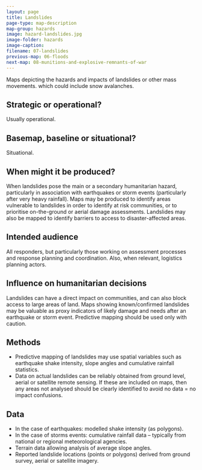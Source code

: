 ```yaml
---
layout: page
title: Landslides
page-type: map-description
map-group: hazards
image: hazard-landslides.jpg
image-folder: hazards
image-caption: 
filename: 07-landslides
previous-map: 06-floods
next-map: 08-munitions-and-explosive-remnants-of-war
---
```


Maps depicting the hazards and impacts of landslides or other mass movements. which could include snow avalanches.

## Strategic or operational?

Usually operational.

## Basemap, baseline or situational?

Situational.

## When might it be produced?

When landslides pose the main or a secondary humanitarian hazard, particularly in association with earthquakes or storm events \(particularly after very heavy rainfall\). Maps may be produced to identify areas vulnerable to landslides in order to identify at risk communities, or to prioritise on-the-ground or aerial damage assessments. Landslides may also be mapped to identify barriers to access to disaster-affected areas.

## Intended audience

All responders, but particularly those working on assessment processes and response planning and coordination. Also, when relevant, logistics planning actors.

## Influence on humanitarian decisions

Landslides can have a direct impact on communities, and can also block access to large areas of land. Maps showing known/confirmed landslides may be valuable as proxy indicators of likely damage and needs after an earthquake or storm event. Predictive mapping should be used only with caution.

## Methods

* Predictive mapping of landslides may use spatial variables such as earthquake shake intensity, slope angles and cumulative rainfall statistics.
* Data on actual landslides can be reliably obtained from ground level, aerial or satellite remote sensing. If these are included on maps, then any areas not analysed should be clearly identified to avoid no data = no impact confusions.

## Data

* In the case of earthquakes: modelled shake intensity \(as polygons\).
* In the case of storms events: cumulative rainfall data – typically from national or regional meteorological agencies.
* Terrain data allowing analysis of average slope angles.
* Reported landslide locations \(points or polygons\) derived from ground survey, aerial or satellite imagery.

